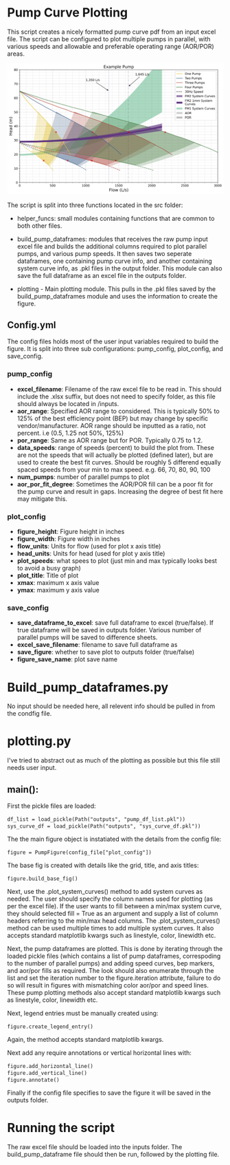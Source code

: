 # Pump Curve Plotting

This script creates a nicely formatted pump curve pdf from an input excel file.
The script can be configured to plot multiple pumps in parallel, with various speeds and allowable and preferable operating range (AOR/POR) areas.


![alt text](example/Example_pump.png)


The script is split into three functions located in the src folder:

*  helper_funcs: small modules containing functions that are common to both other files.
* build_pump_dataframes: modules that receives the raw pump input excel file and builds the additional columns required to plot parallel pumps, and various pump speeds. It then saves two seperate dataframes, one containing pump curve info, and another containing system curve info, as .pkl files in the output folder. This module can also save the full dataframe as an excel file in the outputs folder.

* plotting - Main plotting module. This pulls in the .pkl files saved by the build_pump_dataframes module and uses the information to create the figure.

## Config.yml

The config files holds most of the user input variables required to build the figure. It is split into three sub configurations: pump_config, plot_config, and save_config.

### pump_config

* **excel_filename**: Filename of the raw excel file to be read in. This should include the .xlsx suffix, but does not need to specify folder, as this file should always be located in /inputs.
* **aor_range**: Specified AOR range to considered. This is typically 50% to 125% of the best efficiency point (BEP) but may change by specific vendor/manufacturer. AOR range should be inputted as a ratio, not percent. i.e (0.5, 1.25 not 50%, 125%)
* **por_range**: Same as AOR range but for POR. Typically 0.75 to 1.2.
* **data_speeds**: range of speeds (percent) to build the plot from. These are not the speeds that will actually be plotted (defined later), but are used to create the best fit curves. Should be roughly 5 differend equally spaced speeds from your min to max speed. e.g. 66, 70, 80, 90, 100
* **num_pumps**: number of parallel pumps to plot
* **aor_por_fit_degree**: Sometimes the AOR/POR fill can be a poor fit for the pump curve and result in gaps. Increasing the degree of best fit here may mitigate this.

### plot_config

* **figure_height**: Figure height in inches
* **figure_width**: Figure width in inches
* **flow_units**: Units for flow (used for plot x axis title)
* **head_units**: Units for head (used for plot y axis title)
* **plot_speeds**: what spees to plot (just min and max typically looks best to avoid a busy graph)
* **plot_title**: Title of plot
* **xmax**: maximum x axis value
* **ymax**: maximum y axis value

### save_config
* **save_dataframe_to_excel**: save full dataframe to excel (true/false). If true dataframe will be saved in outputs folder. Various number of parallel pumps will be saved to difference sheets.
* **excel_save_filename**: filename to save full dataframe as
* **save_figure**: whether to save plot to outputs folder (true/false)
* **figure_save_name**: plot save name

# Build_pump_dataframes.py

No input should be needed here, all relevent info should be pulled in from the condfig file.

# plotting.py
I've tried to abstract out as much of the plotting as possible but this file still needs user input.

## main():
First the pickle files are loaded:

    df_list = load_pickle(Path("outputs", "pump_df_list.pkl"))
    sys_curve_df = load_pickle(Path("outputs", "sys_curve_df.pkl"))

The the main figure object is instatiated with the details from the config file:

    figure = PumpFigure(config_file["plot_config"])

The base fig is created with details like the grid, title, and axis titles:

    figure.build_base_fig()

Next, use the .plot_system_curves() method to add system curves as needed. The user should specify the column names used for plotting (as per the excel file). If the user wants to fill between a min/max system curve, they should selected fill = True as an argument and supply a list of column headers referring to the min/max head columns.
The .plot_system_curves() method can be used multiple times to add multiple system curves.
It also accepts standard matplotlib kwargs such as linestyle, color, linewidth etc.

Next, the pump dataframes are plotted. This is done by iterating through the loaded pickle files (which contains a list of pump dataframes, correspoding to the number of parallel pumps) and adding speed curves, bep markers, and aor/por fills as required. The look should also enumerate through the list and set the iteration number to the figure.iteration attribute, failure to do so will result in figures with mismatching color aor/por and speed lines. These pump plotting methods also accept standard matplotlib kwargs such as linestyle, color, linewidth etc.

Next, legend entries must be manually created using:

    figure.create_legend_entry()

Again, the method accepts standard matplotlib kwargs.

Next add any require annotations or vertical horizontal lines with:

    figure.add_horizontal_line()
    figure.add_vertical_line()
    figure.annotate()

Finally if the config file specifies to save the figure it will be saved in the outputs folder.


# Running the script

The raw excel file should be loaded into the inputs folder. The build_pump_dataframe file should then be run, followed by the plotting file.
